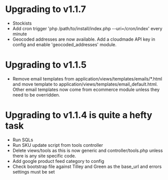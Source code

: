 # Upgrading to v1.1.7

- Stockists
- Add cron trigger 'php /path/to/install/index.php --uri=/cron/index' every minute
- Geocoded addresses are now available. Add a cloudmade API key in config and enable 'geocoded_addresses' module.

# Upgrading to v1.1.5

- Remove email templates from application/views/templates/emails/*.html and move template to application/views/templates/email_default.html. Other email templates now come from ecommerce module unless they need to be overridden.

# Upgrading to v1.1.4 is quite a hefty task

- Run SQLs
- Run SKU update script from tools controller
- Delete views/tools as this is now generic and controller/tools.php unless there is any site specific code.
- Add google product feed category to config
- Check bootstrap file against Tilley and Green as the base_url and errors settings must be set